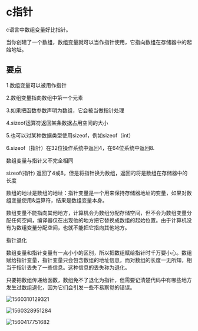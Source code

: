 # c指针

c语言中数组变量好比指针。

当你创建了一个数组，数组变量就可以当作指针使用，它指向数组在存储器中的起始地址。



## 要点

1.数组变量可以被用作指针

2.数组变量指向数组中第一个元素

3.如果把函数参数声明为数组，它会被当做指针处理

4.sizeof运算符返回某条数据占用空间的大小

5.也可以对某种数据类型使用sizeof，例如sizeof（int）

6.sizeof（指针）在32位操作系统中返回4，在64位系统中返回8.



数组变量与指针又不完全相同

sizeof(指针) 返回了4或8，但是将指针换为数组，返回的将是数组在存储器中的长度

数组的地址是数组的地址：指针变量是一个用来保持存储器地址的变量，如果对数组变量使用&运算符，结果是数组变量本身。

数组变量不能指向其他地方，计算机会为数组分配存储空间，但不会为数组变量分配任何空间，编译器仅在出现他的地方把它替换成数组的起始位置。由于计算机没有为数组变量分配空间，也就不能把它指向其他地方。



指针退化

数组变量和指针变量有一点小小的区别，所以把数组赋给指针时千万要小心。数组赋给指针变量，指针变量只会包含数组的地址信息，而对数组的长度一无所知，相当于指针丢失了一些信息。这种信息的丢失称为退化。

只要把数组传递给函数，数组免不了退化为指针，但需要记清楚代码中有哪些地方发生过数组退化，因为它们会引发一些不易察觉的错误。

![1560310129321](C:\Users\Administrator\AppData\Roaming\Typora\typora-user-images\1560310129321.png)

![1560328951284](C:\Users\Administrator\AppData\Roaming\Typora\typora-user-images\1560328951284.png)

![1560417751682](C:\Users\Administrator\AppData\Roaming\Typora\typora-user-images\1560417751682.png)

